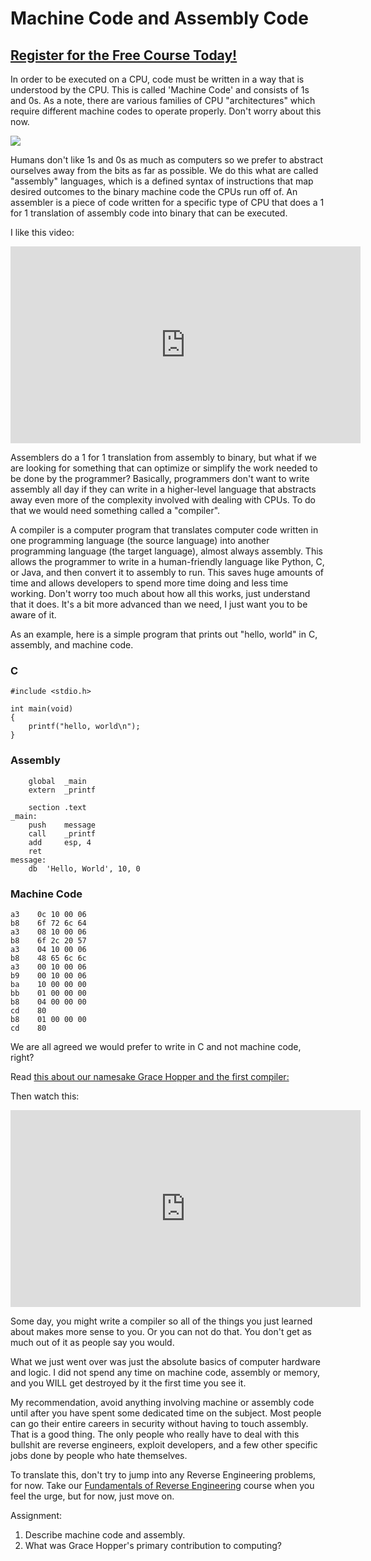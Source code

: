 # Machine Code and Assembly Code
##  [Register for the Free Course Today!](https://www.roppers.org/courses/fundamentals)
In order to be executed on a CPU, code must be written in a way that is understood by the CPU. This is called 'Machine Code' and consists of 1s and 0s. As a note, there are various families of CPU "architectures" which require different machine codes to operate properly. Don't worry about this now.

[<img src="https://upload.wikimedia.org/wikipedia/commons/thumb/e/e5/Von_Neumann_Architecture.svg/800px-Von_Neumann_Architecture.svg.png">](https://wikipedia.org)


Humans don't like 1s and 0s as much as computers so we prefer to abstract ourselves away from the bits as far as possible. We do this what are called "assembly" languages, which is a defined syntax of instructions that map desired outcomes to the binary machine code the CPUs run off of. An assembler is a piece of code written for a specific type of CPU that does a 1 for 1 translation of assembly code into binary that can be executed.

I like this video: 

<iframe width="560" height="315" src="https://www.youtube.com/embed/wA2oMRmbrfo" title="YouTube video player" frameborder="0" allow="accelerometer; autoplay; clipboard-write; encrypted-media; gyroscope; picture-in-picture" allowfullscreen></iframe>

Assemblers do a 1 for 1 translation from assembly to binary, but what if we are looking for something that can optimize or simplify the work needed to be done by the programmer? Basically, programmers don't want to write assembly all day if they can write in a higher-level language that abstracts away even more of the complexity involved with dealing with CPUs. To do that we would need something called a "compiler". 

A compiler is a computer program that translates computer code written in one programming language (the source language) into another programming language (the target language), almost always assembly. This allows the programmer  to write in a human-friendly language like Python, C, or Java, and then convert it to assembly to run. This saves huge amounts of time and allows developers to spend more time doing and less time working. Don't worry too much about how all this works, just understand that it does. It's a bit more advanced than we need, I just want you to be aware of it.

As an example, here is a simple program that prints out "hello, world" in C, assembly, and machine code.


### C
```
#include <stdio.h>

int main(void)
{
    printf("hello, world\n");
}
```

### Assembly 
```
    global  _main
    extern  _printf

    section .text
_main:
    push    message
    call    _printf
    add     esp, 4
    ret
message:
    db  'Hello, World', 10, 0
```

### Machine Code 
``` b8    21 0a 00 00   
a3    0c 10 00 06   
b8    6f 72 6c 64   
a3    08 10 00 06   
b8    6f 2c 20 57   
a3    04 10 00 06   
b8    48 65 6c 6c   
a3    00 10 00 06   
b9    00 10 00 06   
ba    10 00 00 00   
bb    01 00 00 00   
b8    04 00 00 00   
cd    80            
b8    01 00 00 00   
cd    80            
```

We are all agreed we would prefer to write in C and not machine code, right?

Read [this about our namesake Grace Hopper and the first compiler:](https://web.archive.org/web/20210304184039/https://history-computer.com/grace-hopper-history-of-the-first-compiler-a-0-system/)

Then watch this: 

<iframe width="560" height="315" src="https://www.youtube.com/embed/IhC7sdYe-Jg" title="YouTube video player" frameborder="0" allow="accelerometer; autoplay; clipboard-write; encrypted-media; gyroscope; picture-in-picture" allowfullscreen></iframe>

Some day, you might write a compiler so all of the things you just learned about makes more sense to you. Or you can not do that. You don't get as much out of it as people say you would.

What we just went over was just the absolute basics of computer hardware and logic. I did not spend any time on machine code, assembly or memory, and you WILL get destroyed by it the first time you see it. 

My recommendation, avoid anything involving machine or assembly code until after you have spent some dedicated time on the subject. Most people can go their entire careers in security without having to touch assembly. That is a good thing. The only people who really have to deal with this bullshit are reverse engineers, exploit developers, and a few other specific jobs done by people who hate themselves. 

To translate this, don't try to jump into any Reverse Engineering problems, for now. Take our [Fundamentals of Reverse Engineering]($@COURSEVIEWBYID*4@$) course when you feel the urge, but for now, just move on. 

Assignment:

1. Describe machine code and assembly. 
2. What was Grace Hopper's primary contribution to computing?